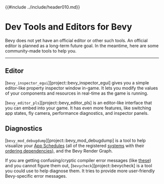 {{#include ../include/header010.md}}

# Dev Tools and Editors for Bevy

Bevy does not yet have an official editor or other such tools. An official
editor is planned as a long-term future goal. In the meantime, here are
some community-made tools to help you.

---

## Editor

[`bevy_inspector_egui`][project::bevy_inspector_egui] gives you a simple
editor-like property inspector window in-game. It lets you modify the values of
your components and resources in real-time as the game is running.

[`bevy_editor_pls`][project::bevy_editor_pls] is an editor-like interface that
you can embed into your game. It has even more features, like switching app
states, fly camera, performance diagnostics, and inspector panels.

## Diagnostics

[`bevy_mod_debugdump`][project::bevy_mod_debugdump] is a tool to help visualize
your [App Schedules](../programming/app-builder.md) (all of the registered
[systems](../programming/systems.md) with their [ordering
dependencies](../programming/system-order.md)), and the Bevy Render Graph.

If you are getting confusing/cryptic compiler error messages (like
[these](../pitfalls/into-system.md)) and you cannot figure them out,
[`bevycheck`][project::bevycheck] is a tool you could use to help diagnose them.
It tries to provide more user-friendly Bevy-specific error messages.
